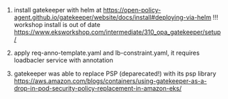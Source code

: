 1. install gatekeeper with helm at https://open-policy-agent.github.io/gatekeeper/website/docs/install#deploying-via-helm
!!! workshop install is out of date https://www.eksworkshop.com/intermediate/310_opa_gatekeeper/setup/

2. apply req-anno-template.yaml and lb-constraint.yaml, it requires loadbacler service with  annotation

3. gatekeeper was able to replace PSP (deparecated!) with its psp library 
https://aws.amazon.com/blogs/containers/using-gatekeeper-as-a-drop-in-pod-security-policy-replacement-in-amazon-eks/